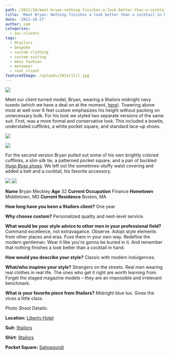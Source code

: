 ```yaml
---
path: /2011/10/meet-bryan-nothing-finishes-a-look-better-than-a-cocktail-in-hand/
title: 'Meet Bryan: Nothing finishes a look better than a cocktail in hand....'
date: '2011-10-27'
author: sam
categories:
  - our-clients
tags:
  - 9tailors
  - bespoke
  - custom clothing
  - custom suiting
  - mens fashion
  - menswear
  - real client
featuredImage: /uploads/2014/11/l.jpg
---
```

[![](http://1.bp.blogspot.com/-fPuRTu9Jpcw/TqhxDt53KoI/AAAAAAAAKXo/NgIuBMPQm-w/s640/bmeckley_profilepic.jpg)](http://1.bp.blogspot.com/-fPuRTu9Jpcw/TqhxDt53KoI/AAAAAAAAKXo/NgIuBMPQm-w/s1600/bmeckley_profilepic.jpg)

Meet our client turned model, Bryan, wearing a 9tailors midnight navy tuxedo (which we have a deal on at the moment, [here](http://2011/10/holiday-tuxedos-anyone.html)). Towering above most at well over 6 feet custom emphasizes his height without packing on unnecessary bulk.
For his look we styled two separate versions of the same suit. First, was a more formal and conservative look. This included a bowtie, understated cufflinks, a white pocket square, and standard lace-up shoes.

[![](http://2.bp.blogspot.com/-tlq3JBax2qE/TqhA40h4JtI/AAAAAAAAA6c/ler8VWJ68AU/s400/9TailorsFallShoot-198.jpg)](http://2.bp.blogspot.com/-tlq3JBax2qE/TqhA40h4JtI/AAAAAAAAA6c/ler8VWJ68AU/s1600/9TailorsFallShoot-198.jpg)

[![](http://2.bp.blogspot.com/-4RNUfwUBuMg/TqhAkD_3MNI/AAAAAAAAA6Q/Dt6APjfBLTA/s400/9TailorsFallShoot-191.jpg)](http://2.bp.blogspot.com/-4RNUfwUBuMg/TqhAkD_3MNI/AAAAAAAAA6Q/Dt6APjfBLTA/s1600/9TailorsFallShoot-191.jpg)

For the second version Bryan pulled out some of his own brightly colored cufflinks, a slim silk tie, a patterned pocket square, and a pair of buckled [Hugo Boss shoes](http://store-us.hugoboss.com/Shoes-Accessories/86666,en_US,sc.html). We left out the sometimes-stuffy waist covering and added a belt and a cocktail, his favorite accessory.

[![](http://3.bp.blogspot.com/-LPTpLgL-zMc/Tqg5MiXyc8I/AAAAAAAAA6E/3m9lBDCQM8s/s400/9TailorsFallShoot-242.jpg)](http://3.bp.blogspot.com/-LPTpLgL-zMc/Tqg5MiXyc8I/AAAAAAAAA6E/3m9lBDCQM8s/s1600/9TailorsFallShoot-242.jpg)
[![](http://2.bp.blogspot.com/-IzPZgAzTaXQ/Tqg5MQAa0XI/AAAAAAAAA54/rDYhJQ2g6eY/s400/9TailorsFallShoot-185.jpg)](http://2.bp.blogspot.com/-IzPZgAzTaXQ/Tqg5MQAa0XI/AAAAAAAAA54/rDYhJQ2g6eY/s1600/9TailorsFallShoot-185.jpg)

**Name**
Bryan Meckley
**Age**
32
**Current Occupation**
Finance
**Hometown**
Middletown, MD
**Current Residence**
Boston, MA

**How long have you been a 9tailors client?**
One year

**Why choose custom?**
Personalized quality and next-level service.

**What would be your style advice to other men in your professional field?**
Command excellence, not extravagance. Observe. Adopt style elements from other places and eras. Fuse them in your own way. Redefine the modern gentleman. Wear it like you're gonna be buried in it. And remember that nothing finishes a look better than a cocktail in hand.

**How would you describe your style?**
Classic with modern indulgences.

**What/who inspires your style?** 
Strangers on the streets. Real men wearing real clothes in real life. The ones who get it right are worth learning from. Forget the staged magazine models – they are an impossible and irrelevant benchmark.

**What is your favorite piece from 9tailors?**
Midnight blue tux. Gives the vices a little class.

Photo Shoot Details: 

**Location:** [Liberty Hotel](http://www.libertyhotel.com/)

**Suit:** [9tailors](http://www.9tailors.com)

**Shirt**: [9tailors](http://www.9tailors.com)

**Pocket Square:** [Salmagundi](http://www.salmagundiboston.com/)
